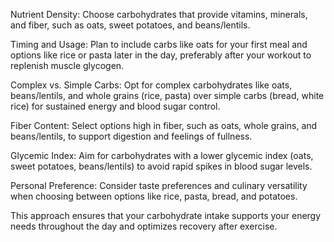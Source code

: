 
Nutrient Density: Choose carbohydrates that provide vitamins, minerals, and fiber, such as oats, sweet potatoes, and beans/lentils.

Timing and Usage: Plan to include carbs like oats for your first meal and options like rice or pasta later in the day, preferably after your workout to replenish muscle glycogen.

Complex vs. Simple Carbs: Opt for complex carbohydrates like oats, beans/lentils, and whole grains (rice, pasta) over simple carbs (bread, white rice) for sustained energy and blood sugar control.

Fiber Content: Select options high in fiber, such as oats, whole grains, and beans/lentils, to support digestion and feelings of fullness.

Glycemic Index: Aim for carbohydrates with a lower glycemic index (oats, sweet potatoes, beans/lentils) to avoid rapid spikes in blood sugar levels.

Personal Preference: Consider taste preferences and culinary versatility when choosing between options like rice, pasta, bread, and potatoes.

This approach ensures that your carbohydrate intake supports your energy needs throughout the day and optimizes recovery after exercise.
